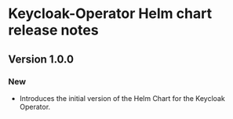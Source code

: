 # Keycloak-Operator Helm chart release notes

## Version 1.0.0

### New

 - Introduces the initial version of the Helm Chart for the Keycloak Operator.
